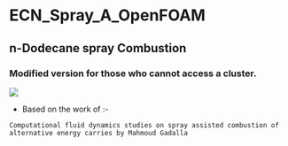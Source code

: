 # ECN_Spray_A_OpenFOAM
## n-Dodecane spray Combustion

### Modified version for those who cannot access a cluster.

<img src="https://sun9-28.userapi.com/impg/UI0vp_7OP8_cd9NWFUlPucWt1W6R3obiZbyFYw/5F6dLTBjlQY.jpg?size=2560x1045&quality=95&sign=19dcd82fb1a7b5bd5cdc24e5e4892828&type=album"/>




+ Based on the work of :-
```
Computational fluid dynamics studies on spray assisted combustion of alternative energy carries by Mahmoud Gadalla
```
